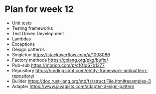 # Plan for week 12

- Unit tests
- Testing frameworks
- Test Driven Development
- Lambdas
- Exceptions
- Design patterns
- Singleton https://stackoverflow.com/a/1008086
- Factory methods https://golang.org/pkg/bufio/
- Pub-sub https://morioh.com/p/cf01d67b1277
- Repository https://codingsight.com/entity-framework-antipattern-repository/
- Builder https://doc.rust-lang.org/std/fs/struct.File.html#examples-3
- Adapter https://www.javagists.com/adapter-design-pattern
